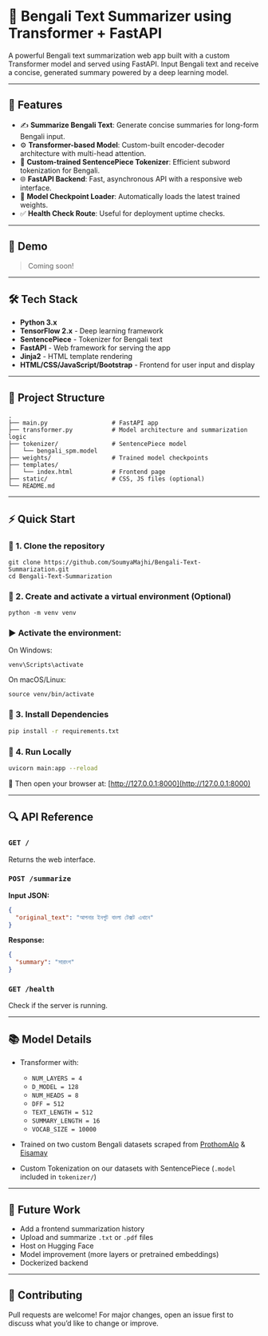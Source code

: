 
# 🧠 Bengali Text Summarizer using Transformer + FastAPI

A powerful Bengali text summarization web app built with a custom Transformer model and served using FastAPI. Input Bengali text and receive a concise, generated summary powered by a deep learning model.

---

## 🚀 Features

- ✍️ **Summarize Bengali Text**: Generate concise summaries for long-form Bengali input.
- ⚙️ **Transformer-based Model**: Custom-built encoder-decoder architecture with multi-head attention.
- 🧠 **Custom-trained SentencePiece Tokenizer**: Efficient subword tokenization for Bengali.
- 🌐 **FastAPI Backend**: Fast, asynchronous API with a responsive web interface.
- 💾 **Model Checkpoint Loader**: Automatically loads the latest trained weights.
- ✅ **Health Check Route**: Useful for deployment uptime checks.

---

## 📸 Demo

> Coming soon! 

---

## 🛠️ Tech Stack

- **Python 3.x**
- **TensorFlow 2.x** - Deep learning framework
- **SentencePiece** - Tokenizer for Bengali text
- **FastAPI** - Web framework for serving the app
- **Jinja2** - HTML template rendering
- **HTML/CSS/JavaScript/Bootstrap** - Frontend for user input and display

---

## 📂 Project Structure

```
.
├── main.py                  # FastAPI app
├── transformer.py           # Model architecture and summarization logic
├── tokenizer/               # SentencePiece model
│   └── bengali_spm.model
├── weights/                 # Trained model checkpoints
├── templates/
│   └── index.html           # Frontend page
├── static/                  # CSS, JS files (optional)
└── README.md                
```

---

## ⚡ Quick Start

### 📁 1. Clone the repository
```b
git clone https://github.com/SoumyaMajhi/Bengali-Text-Summarization.git
cd Bengali-Text-Summarization
```

### 🧪 2. Create and activate a virtual environment (Optional)
```
python -m venv venv
```
### ▶️ Activate the environment:
On Windows:
```
venv\Scripts\activate
```
On macOS/Linux:
```
source venv/bin/activate
```

### 🔧 3. Install Dependencies

```bash
pip install -r requirements.txt
```

### 🚦 4. Run Locally

```bash
uvicorn main:app --reload
```

🔗 Then open your browser at: [http://127.0.0.1:8000](http://127.0.0.1:8000)

---

## 🔍 API Reference

### `GET /`
Returns the web interface.

### `POST /summarize`

**Input JSON:**
```json
{
  "original_text": "আপনার ইনপুট বাংলা টেক্সট এখানে"
}
```

**Response:**
```json
{
  "summary": "সারাংশ"
}
```

### `GET /health`
Check if the server is running.

---

## 📚 Model Details

- Transformer with:
  - `NUM_LAYERS = 4`
  - `D_MODEL = 128`
  - `NUM_HEADS = 8`
  - `DFF = 512`
  - `TEXT_LENGTH = 512`
  - `SUMMARY_LENGTH = 16`
  - `VOCAB_SIZE = 10000`

- Trained on two custom Bengali datasets scraped from [ProthomAlo](https://www.kaggle.com/datasets/samym4/prothom-alo-cleaned-dataset) & [Eisamay](https://www.kaggle.com/datasets/samym4/eisamay-bengali-news-dataset)
- Custom Tokenization on our datasets with SentencePiece (`.model` included in `tokenizer/`)

---

## 🧠 Future Work

- Add a frontend summarization history
- Upload and summarize `.txt` or `.pdf` files
- Host on Hugging Face
- Model improvement (more layers or pretrained embeddings)
- Dockerized backend

---

## 🤝 Contributing

Pull requests are welcome! For major changes, open an issue first to discuss what you’d like to change or improve.
